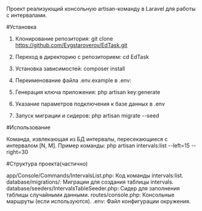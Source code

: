 
Проект реализующий консольную artisan-команду в Laravel для работы с интервалами.

#Установка

1. Клонирование репозитория:
git clone https://github.com/Evgstaroverov/EdTask.git

2.  Переход в директорию с репозиторием:
cd EdTask

3. Установка зависимостей:
composer install

4. Переименование файла .env.example в .env:

5. Генерация ключа приложения:
php artisan key:generate

6. Указание параметров подключения к базе данных в .env

7. Запуск миграции и сидеров:
php artisan migrate --seed


#Использование

Команда, извлекающая из БД интервалы, пересекающиеся с интервалом [N, M].
Пример команды:
php artisan intervals:list --left=15 --right=30



#Структура проекта(частично)

app/Console/Commands/IntervalsList.php: Код команды intervals:list.
database/migrations/: Миграции для создания таблицы intervals.
database/seeders/IntervalsTableSeeder.php: Сидер для заполнения таблицы случайными данными.
routes/console.php: Консольные маршруты (если используются).
.env: Файл конфигурации окружения.


